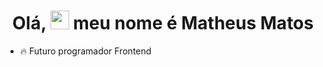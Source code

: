 
<h1 align="center">Olá, <img src="https://raw.githubusercontent.com/kaueMarques/kaueMarques/master/hi.gif" height="30px"> meu nome é Matheus Matos</h1>

- 🔥 Futuro programador Frontend

<!---
- 👋 I'm a Systems Analysis and Development student, graduating this year. My goal is to become an excellent front end programmer, to the point of being proud of myself!
- 👀 I’m interested in ...
- 🌱 I’m currently learning ...
- 💞️ I’m looking to collaborate on ...
- 📫 How to reach me ...

MatheusMathos/MatheusMathos is a ✨ special ✨ repository because its `README.md` (this file) appears on your GitHub profile.
You can click the Preview link to take a look at your changes.
--->
